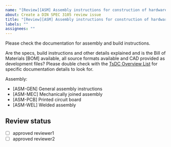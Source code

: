 ```yaml
---
name: "[Review][ASM] Assembly instructions for construction of hardware"
about: Create a DIN SPEC 3105 review issue
title: "[Review][ASM] Assembly instructions for construction of hardware"
labels: ""
assignees: ""
---
```


Please check the documentation for assembly and build instructions.

Are the specs, build instructions and other details explained and is the Bill of Materials \[BOM\] available, all source formats available and CAD provided as development files?
Please double check with the [TsDC Overview List](https://gitlab.com/OSEGermany/oh-tsdc/-/blob/master/TsDC-print.md) for specific documentation details to look for.

Assembly:

- \[ASM-GEN\] General assembly instructions
- \[ASM-MEC\] Mechanically joined assembly
- \[ASM-PCB\] Printed circuit board
- \[ASM-WEL\] Welded assembly

## Review status

- [ ] approved reviewer1
- [ ] approved reviewer2
